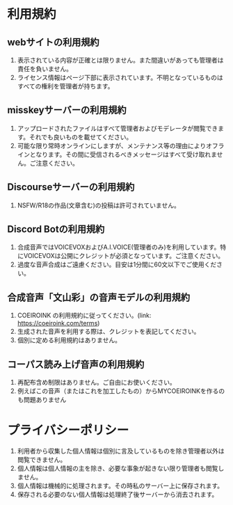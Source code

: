 <!-- title 利用規約 -->
<!-- create 2024-04-26 14:00 -->
<!-- update 2024-04-26 14:00 -->

# 利用規約

## webサイトの利用規約

1. 表示されている内容が正確とは限りません。また間違いがあっても管理者は責任を負いません。
2. ライセンス情報はページ下部に表示されています。不明となっているものはすべての権利を管理者が持ちます。

## misskeyサーバーの利用規約

1. アップロードされたファイルはすべて管理者およびモデレータが閲覧できます。それでも良いものを載せてください。
2. 可能な限り常時オンラインにしますが、メンテナンス等の理由によりオフラインとなります。その間に受信されるべきメッセージはすべて受け取れません。ご注意ください。

## Discourseサーバーの利用規約

1. NSFW/R18の作品(文章含む)の投稿は許可されていません。

## Discord Botの利用規約

1. 合成音声ではVOICEVOXおよびA.I.VOICE(管理者のみ)を利用しています。特にVOICEVOXは公開にクレジットが必須となっています。ご注意ください。
2. 過度な音声合成はご遠慮ください。目安は1分間に60文以下でご使用ください。

## 合成音声「文山彩」の音声モデルの利用規約

1. COEIROINK の利用規約に従ってください。(link: <https://coeiroink.com/terms>)
2. 生成された音声を利用する際は、クレジットを表記してください。
3. 個別に定める利用規約はありません。

## コーパス読み上げ音声の利用規約

1. 再配布含め制限はありません。ご自由にお使いください。
2. 例えばこの音声（またはこれを加工したもの）からMYCOEIROINKを作るのも問題ありません

# プライバシーポリシー

1. 利用者から収集した個人情報は個別に言及しているものを除き管理者以外は閲覧できません。
2. 個人情報は個人情報の主を除き、必要な事象が起きない限り管理者も閲覧しません。
3. 個人情報は機械的に処理されます。その時私のサーバー上に保存されます。
4. 保存される必要のない個人情報は処理終了後サーバーから消去されます。
